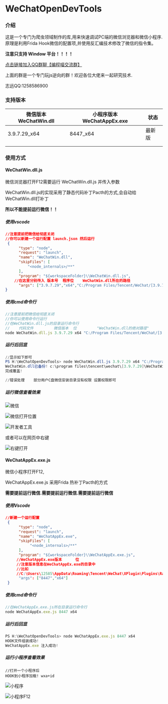 # WeChatOpenDevTools

### 介绍

这是一个专门为爬虫领域制作的库,用来快速调试PC端的微信浏览器和微信小程序.原理是利用Frida Hook微信的配置项,并使用反汇编技术修改了微信的指令集。

**注意只支持 Window 平台！！！！**

[点击链接加入QQ群聊【编程喵交流群】](http://qm.qq.com/cgi-bin/qm/qr?_wv=1027&k=6egP5tm2rrUCPOJj0j52PCyL5MM6YuYP&authKey=89mtVgStEuC85eDLVx6bRFhlTiqgjd6NmYIaICLYDGkfLExrLxHafFBoWakKfn4N&noverify=0&group_code=850969908)                             

上面的群是一个专门玩js逆向的群！欢迎各位大佬来一起研究技术.



志远QQ:1258586900

### 支持版本

| 微信版本 WeChatWin.dll | 小程序版本  WeChatAppEx.exe | 状态   |
| ---------------------- | --------------------------- | ------ |
| 3.9.7.29_x64           | 8447_x64                    | 最新版 |
|                        |                             |        |
|                        |                             |        |



### 使用方式

####  WeChatWin.dll.js 

微信浏览器打开F12需要运行 WeChatWin.dll.js  并传入参数

WeChatWin.dll.js的实现采用了静态代码补丁Pacth的方式,会自动给WeChatWin.dll打补丁

**所以不能提前运行微信！！** 

##### 使用vscode

```json
//注意提前把微信给彻底关闭 
//你可以新建一个运行配置 launch.json 然后运行
 {
      "type": "node",
      "request": "launch",
      "name": "WeChatWin.dll",
      "skipFiles": [
          "<node_internals>/**"
      ],
      "program": "${workspaceFolder}\\WeChatWin.dll.js",
    //在这里分别传入 版本号  程序位    WeChatWin.dll所在的路径
      "args": ["3.9.7.29","x64","C:/Program Files/Tencent/WeChat/[3.9.7.29]"]
}
```

##### 使用cmd命令行

```js
//注意提前把微信给彻底关闭 
//你可以使用命令行运行
//在WeChatWin.dll.js的目录运行命令行
//    代码文件         微信版本  位         "WeChatWin.dll的绝对路径"
node WeChatWin.dll.js 3.9.7.29 x64 "C:/Program Files/Tencent/WeChat/[3.9.7.29]"
```

##### 运行后回显

```powershell
//显示如下即可
PS H:\WeChatOpenDevTools> node WeChatWin.dll.js 3.9.7.29 x64 "C:/Program Files/Tencent/WeChat/[3.9.7.29]"
WeChatWin.dll已备份! c:\program files\tencent\wechat\[3.9.7.29]\WeChatWin_old.dll
完成覆盖!

//错误处理    部分用户C盘微信安装目录没有权限 设置权限即可
```

##### 运行微信查看效果

![微信](./doc/png/wx01.png)

![微信打开位置](./doc/png/wx02.png)

![开发者工具](./doc/png/wx03.png)

或者可以在网页中右键

![右键打开](./doc/png/wx04.png)

#### WeChatAppEx.exe.js 

微信小程序打开F12,

WeChatAppEx.exe.js 采用Frida 热补丁Pacth的方式

**需要提前运行微信.需要提前运行微信.需要提前运行微信**

##### 使用Vscode

```json
//新建一个运行配置
 {
      "type": "node",
      "request": "launch",
      "name": "WeChatAppEx.exe",
      "skipFiles": [
           "<node_internals>/**"
      ],
      "program": "${workspaceFolder}\\WeChatAppEx.exe.js",
     //WeChatAppEx.exe版本      位
     //注意版本信息在WeChatAppEx.exe的目录中
     //比如                                                                     版本
     //C:\Users\12585\AppData\Roaming\Tencent\WeChat\XPlugin\Plugins\RadiumWMPF\8447\extracted\runtime
      "args": ["8447","x64"]
 }
```

##### 使用cmd命令行

```js
//在WeChatAppEx.exe.js所在目录运行命令行
node WeChatAppEx.exe.js 8447 x64
```

##### 运行后回显

```js
PS H:\WeChatOpenDevTools> node WeChatAppEx.exe.js 8447 x64
HOOK文件组装成功!
WeChatAppEx.exe 注入成功!

```

##### 运行小程序查看效果

```
//打开一个小程序后
HOOK到小程序加载! wxa+id
```

![小程序](./doc/png/wx05.png)

![小程序F12](./doc/png/wx05.png)

##### 